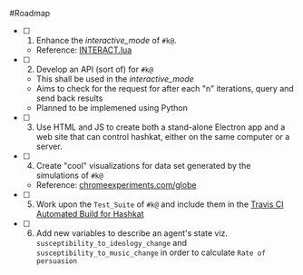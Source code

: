 #Roadmap

- [ ] 1. Enhance the _interactive_mode_ of `#k@`. 
  * Reference: [INTERACT.lua](https://github.com/hashkat/hashkat/blob/master/INTERACT.lua)
  
- [ ] 2. Develop an API (sort of) for `#k@`
  * This shall be used in the _interactive_mode_
  * Aims to check for the request for after each "n" iterations, query and send back results
  * Planned to be implemened using Python

- [ ] 3. Use HTML and JS to create both a stand-alone Electron app and a web site that can control hashkat, either on the same computer or a server. 

- [ ] 4. Create "cool" visualizations for data set generated by the simulations of `#k@`
  * Reference: [chromeexperiments.com/globe](https://www.chromeexperiments.com/globe)

- [ ] 5. Work upon the `Test_Suite` of `#k@` and include them in the [Travis CI Automated Build for Hashkat](https://travis-ci.org/hashkat/hashkat)

- [ ] 6. Add new variables to describe an agent's state viz. `susceptibility_to_ideology_change` and `susceptibility_to_music_change` in order to calculate `Rate of persuasion`
